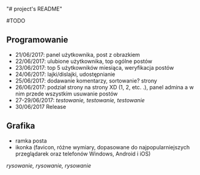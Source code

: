 "# project's README"

#TODO
## Programowanie
* 21/06/2017: panel użytkownika, post z obrazkiem
* 22/06/2017: ulubione użytkownika, top ogólne postów
* 23/06/2017: top 5 użytkowników miesiąca, weryfikacja postów
* 24/06/2017: lajki/dislajki, udostępnianie
* 25/06/2017: dodawanie komentarzy, sortowanie? strony
* 26/06/2017: podział strony na strony XD (1, 2, etc. .), panel admina a w nim przede wszystkim usuwanie postów
* 27-29/06/2017: *testowanie, testowanie, testowanie*
* 30/06/2017 Release

## Grafika
* ramka posta
* ikonka (favicon, różne wymiary, dopasowane do najpopularniejszych przeglądarek
  oraz telefonów Windows, Android i iOS)

*rysowanie, rysowanie, rysowanie*